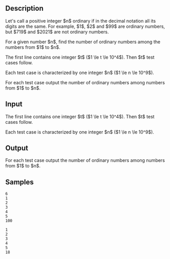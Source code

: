 ## Description

<div><p>Let's call a positive integer $n$ ordinary if in the decimal notation all its digits are the same. For example, $1$, $2$ and $99$ are ordinary numbers, but $719$ and $2021$ are not ordinary numbers.</p><p>For a given number $n$, find the number of ordinary numbers among the numbers from $1$ to $n$.</p></div><div class="input-specification"><p>The first line contains one integer $t$ ($1 \le t \le 10^4$). Then $t$ test cases follow.</p><p>Each test case is characterized by one integer $n$ ($1 \le n \le 10^9$).</p></div><div class="output-specification"><p>For each test case output the number of ordinary numbers among numbers from $1$ to $n$.</p></div>

## Input

<p>The first line contains one integer $t$ ($1 \le t \le 10^4$). Then $t$ test cases follow.</p><p>Each test case is characterized by one integer $n$ ($1 \le n \le 10^9$).</p>

## Output

<p>For each test case output the number of ordinary numbers among numbers from $1$ to $n$.</p>

## Samples

```input1
6
1
2
3
4
5
100
```

```output1
1
2
3
4
5
18
```



